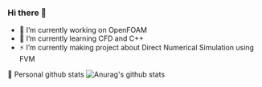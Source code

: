### Hi there 👋

<!--
**hugh-tong/hugh-tong** is a ✨ _special_ ✨ repository because its `README.md` (this file) appears on your GitHub profile.

Here are some ideas to get you started:

- 🔭 I’m currently working on ...
- 🌱 I’m currently learning ...
- 👯 I’m looking to collaborate on ...
- 🤔 I’m looking for help with ...
- 💬 Ask me about ...
- 📫 How to reach me: ...
- 😄 Pronouns: ...
- ⚡ Fun fact: ...
-->

- 🔭 I’m currently working on OpenFOAM 
- 🌱 I’m currently learning CFD and C++
- ⚡ I’m currently making project about Direct Numerical Simulation using FVM


🥳 Personal github stats
![Anurag's github stats](https://github-readme-stats.vercel.app/api?username=hugh-tong&show_icons=true&theme=synthwave)
